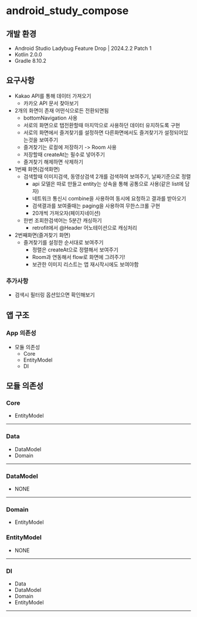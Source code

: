 # android_study_compose

## 개발 환경
- Android Studio Ladybug Feature Drop | 2024.2.2 Patch 1
- Kotlin 2.0.0
- Gradle 8.10.2

## 요구사항
- Kakao API를 통해 데이터 가져오기
  - 카카오 API 문서 찾아보기
- 2개의 화면이 존재 어떤식으로든 전환되면됨
  - bottomNavigation 사용
  - 서로의 화면으로 탭전환할때 마지막으로 사용하던 데이터 유지하도록 구현
  - 서로의 화면에서 즐겨찾기를 설정하면 다른화면에서도 즐겨찾기가 설정되어있는것을 보여주기
  - 즐겨찾기는 로컬에 저장하기 -> Room 사용
  - 저장할때 createAt는 필수로 넣어주기
  - 즐겨찾기 해제하면 삭제하기
- 1번째 화면(검색화면)
  - 검색할때 이미지검색, 동영상검색 2개를 검색하여 보여주기, 날짜기준으로 정렬
    - api 모델은 따로 만들고 entity는 상속을 통해 공통으로 사용(같은 list에 담자)
    - 네트워크 통신시 combine을 사용하여 동시에 요청하고 결과를 받아오기
    - 검색결과를 보여줄때는 paging을 사용하여 무한스크롤 구현
    - 20개씩 가져오자(페이지네이션)
  - 한번 조회한검색어는 5분간 캐싱하기
    - retrofit에서 @Header 어노테이션으로 캐싱처리
- 2번째화면(즐겨찾기 화면)
  - 즐겨찾기를 설정한 순서대로 보여주기
    - 정렬은 createAt으로 정렬해서 보여주기
    - Room과 연동해서 flow로 화면에 그려주기!
    - 보관한 이미지 리스트는 앱 재시작시에도 보여야함

### 추가사항
- 검색시 필터링 옵션있으면 확인해보기

## 앱 구조
### App 의존성
- 모듈 의존성
  - Core
  - EntityModel
  - DI

## 모듈 의존성

### Core
- EntityModel
---
### Data
- DataModel
- Domain
---
### DataModel
- NONE
---
### Domain
- EntityModel
### EntityModel
- NONE
---
### DI
- Data
- DataModel
- Domain
- EntityModel
---
